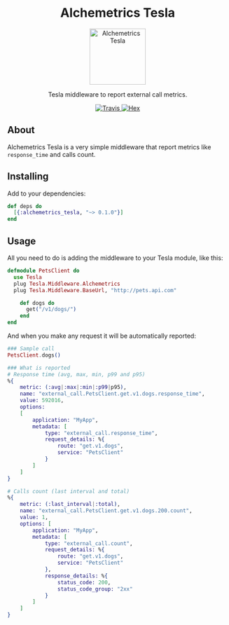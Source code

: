 <h1 align="center">Alchemetrics Tesla</h1>

<p align="center">
  <img alt="Alchemetrics Tesla" src="https://github.com/globocom/alchemetrics/blob/master/assets/alchemetrics.png?raw=true" width="128">
</p>

<p align="center">
  Tesla middleware to report external call metrics.
</p>

<p align="center">
  <a href="https://travis-ci.org/globocom/alchemetrics_tesla">
    <img alt="Travis" src="https://travis-ci.org/globocom/alchemetrics_tesla.svg">
  </a>
  <a href="https://hex.pm/packages/alchemetrics_tesla">
    <img alt="Hex" src="https://img.shields.io/hexpm/dt/alchemetrics_tesla.svg">
  </a>
</p>

## About
Alchemetrics Tesla is a very simple middleware that report metrics like `response_time` and calls count.


## Installing
Add to your dependencies:
```elixir
def deps do
  [{:alchemetrics_tesla, "~> 0.1.0"}]
end
```

## Usage
All you need to do is adding the middleware to your Tesla module, like this:

```elixir
defmodule PetsClient do
  use Tesla
  plug Tesla.Middleware.Alchemetrics
  plug Tesla.Middleware.BaseUrl, "http://pets.api.com"

	def dogs do
	  get("/v1/dogs/")
	end
end
```

And when you make any request it will be automatically reported:
```elixir
### Sample call
PetsClient.dogs()

### What is reported
# Response time (avg, max, min, p99 and p95)
%{
	metric: (:avg|:max|:min|:p99|p95),
	name: "external_call.PetsClient.get.v1.dogs.response_time",
	value: 592016,
	options:
	[
		application: "MyApp",
		metadata: [
			type: "external_call.response_time",
			request_details: %{
				route: "get.v1.dogs",
				service: "PetsClient"
			}
		]
	]
}

# Calls count (last interval and total)
%{
	metric: (:last_interval|:total),
	name: "external_call.PetsClient.get.v1.dogs.200.count",
	value: 1,
	options: [
		application: "MyApp",
		metadata: [
			type: "external_call.count",
			request_details: %{
				route: "get.v1.dogs",
				service: "PetsClient"
			},
			response_details: %{
				status_code: 200,
				status_code_group: "2xx"
			}
		]
	]
}
```
